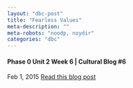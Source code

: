 ```yaml
---
layout: "dbc-post"
title: "Fearless Values"
meta-description: ""
meta-robots: "noodp, noydir"
categories: "dbc"
---
```

<h4>Phase 0 Unit 2 Week 6 | Cultural Blog #6</h4>
<span class="meta">Feb 1, 2015</span>
<a href="http://jannypie.github.io/blog/c7-values.html" title="Read more">Read this blog post</a>